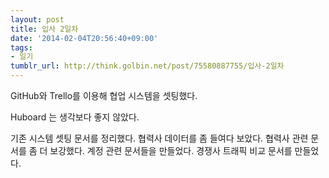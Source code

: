 ```yaml
---
layout: post
title: 입사 2일차
date: '2014-02-04T20:56:40+09:00'
tags:
- 일기
tumblr_url: http://think.golbin.net/post/75580887755/입사-2일차
---
```

GitHub와 Trello를 이용해 협업 시스템을 셋팅했다.

Huboard 는 생각보다 좋지 않았다.

기존 시스템 셋팅 문서를 정리했다.
협력사 데이터를 좀 들여다 보았다.
협력사 관련 문서를 좀 더 보강했다.
계정 관련 문서들을 만들었다.
경쟁사 트래픽 비교 문서를 만들었다.
